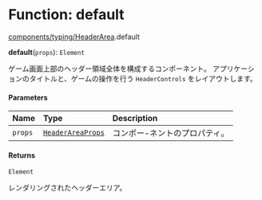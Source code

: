 # Function: default

[components/typing/HeaderArea](../modules/components_typing_HeaderArea.md).default

**default**(`props`): `Element`

ゲーム画面上部のヘッダー領域全体を構成するコンポーネント。
アプリケーションのタイトルと、ゲームの操作を行う `HeaderControls` をレイアウトします。

#### Parameters

| Name | Type | Description |
| :------ | :------ | :------ |
| `props` | [`HeaderAreaProps`](../types/types.HeaderAreaProps.md) | コンポー-ネントのプロパティ。 |

#### Returns

`Element`

レンダリングされたヘッダーエリア。
